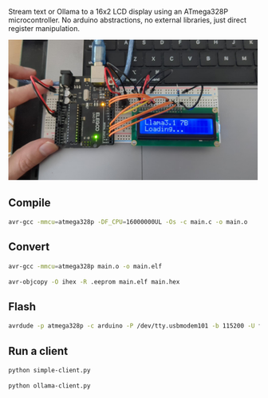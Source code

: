 Stream text or Ollama to a 16x2 LCD display using an ATmega328P microcontroller.
No arduino abstractions, no external libraries, just direct register manipulation.

<img src="images/image.jpeg" width="500px">

## Compile

```bash
avr-gcc -mmcu=atmega328p -DF_CPU=16000000UL -Os -c main.c -o main.o
```

## Convert

```bash
avr-gcc -mmcu=atmega328p main.o -o main.elf
```

```bash
avr-objcopy -O ihex -R .eeprom main.elf main.hex
```

## Flash

```bash
avrdude -p atmega328p -c arduino -P /dev/tty.usbmodem101 -b 115200 -U flash:w:main.hex:i
```

## Run a client

```bash
python simple-client.py
```

```bash
python ollama-client.py
```
